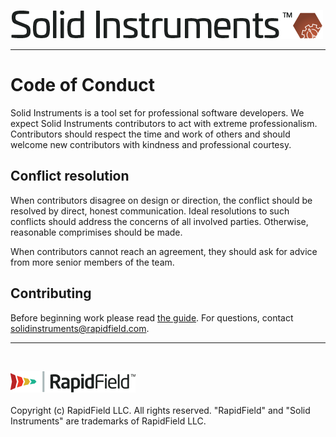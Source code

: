 <!--
Copyright (c) RapidField LLC. Licensed under the MIT License. See LICENSE.txt in the project root for license information.
-->

![Solid Instruments logo](SolidInstruments.Logo.Color.Transparent.500w.png)
- - -

# Code of Conduct

Solid Instruments is a tool set for professional software
developers. We expect Solid Instruments contributors to act with
extreme professionalism. Contributors should respect the time and
work of others and should welcome new contributors with kindness
and professional courtesy.

## Conflict resolution

When contributors disagree on design or direction, the conflict
should be resolved by direct, honest communication. Ideal
resolutions to such conflicts should address the concerns of all
involved parties. Otherwise, reasonable comprimises should be made.

When contributors cannot reach an agreement, they should ask for
advice from more senior members of the team.

## Contributing

Before beginning work please read [the guide](CONTRIBUTING.md). For questions, contact [solidinstruments@rapidfield.com](mailto:solidinstruments@rapidfield.com).

- - -
<br />

![RapidField logo](RapidField.Logo.Color.Black.Transparent.200w.png)
<br /><br />
Copyright (c) RapidField LLC. All rights reserved. "RapidField" and "Solid Instruments" are trademarks of RapidField LLC.
